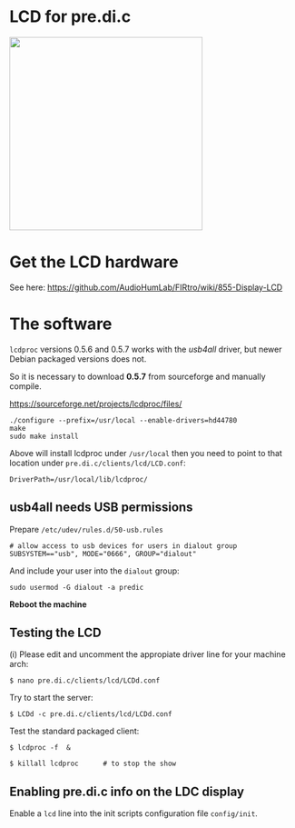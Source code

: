 # LCD for pre.di.c

<a href="url"><img src="https://github.com/Rsantct/pre.di.c/blob/master/pre.di.c/clients/lcd/images/lcd%20display%20v0.1.jpg" align="center" width="340" ></a>

# Get the LCD hardware

See here:
https://github.com/AudioHumLab/FIRtro/wiki/855-Display-LCD


# The software

`lcdproc` versions 0.5.6 and 0.5.7 works with the *usb4all* driver, but newer Debian packaged versions does not.

So it is necessary to download **0.5.7** from sourceforge and manually compile.

https://sourceforge.net/projects/lcdproc/files/

    ./configure --prefix=/usr/local --enable-drivers=hd44780
    make
    sudo make install

Above will install lcdproc under `/usr/local` then you need to point to that location under `pre.di.c/clients/lcd/LCD.conf`:

    DriverPath=/usr/local/lib/lcdproc/

## usb4all needs USB permissions

Prepare `/etc/udev/rules.d/50-usb.rules`

    # allow access to usb devices for users in dialout group
    SUBSYSTEM=="usb", MODE="0666", GROUP="dialout"

And include your user into the `dialout` group:

    sudo usermod -G dialout -a predic

**Reboot the machine**

## Testing the LCD

(i) Please edit and uncomment the appropiate driver line for your machine arch:

    $ nano pre.di.c/clients/lcd/LCDd.conf

Try to start the server:

    $ LCDd -c pre.di.c/clients/lcd/LCDd.conf

Test the standard packaged client:

    $ lcdproc -f  &
    
    $ killall lcdproc      # to stop the show

## Enabling pre.di.c info on the LDC display

Enable a `lcd` line into the init scripts configuration file `config/init`.
